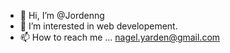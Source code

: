 - 👋 Hi, I’m @Jordenng
- 👀 I’m interested in web developement.
- 📫 How to reach me ... nagel.yarden@gmail.com 


<!---
Jordenng/Jordenng is a ✨ special ✨ repository because its `README.md` (this file) appears on your GitHub profile.
You can click the Preview link to take a look at your changes.
--->
